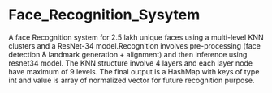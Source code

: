 # Face_Recognition_Sysytem

A face Recognition system for 2.5 lakh unique faces using a multi-level KNN clusters and a ResNet-34 model.Recognition involves
pre-processing (face detection & landmark generation + alignment) and then inference using resnet34 model. The KNN structure
involve 4 layers and each layer node have maximum of 9 levels. The final output is a HashMap with keys of type int and value is
array of normalized vector for future recognition purpose.
